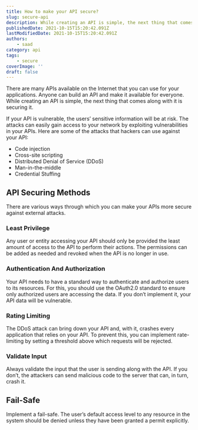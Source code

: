 ```yaml
---
title: How to make your API secure?
slug: secure-api
description: While creating an API is simple, the next thing that comes along with it is securing it.
publishedDate: 2021-10-15T15:20:42.091Z
lastModifiedDate: 2021-10-15T15:20:42.091Z
authors:
    - saad
category: api
tags:
    - secure
coverImage: ''
draft: false
---
```


<Lead>
There are many APIs available on the Internet that you can use for your applications. Anyone can build an API and make it available for everyone. While creating an API is simple, the next thing that comes along with it is securing it.
</Lead>

If your API is vulnerable, the users’ sensitive information will be at risk. The attacks can easily gain access to your network by exploiting vulnerabilities in your APIs. Here are some of the attacks that hackers can use against your API:

- Code injection
- Cross-site scripting
- Distributed Denial of Service (DDoS)
- Man-in-the-middle
- Credential Stuffing

## API Securing Methods

There are various ways through which you can make your APIs more secure against external attacks.

### Least Privilege

Any user or entity accessing your API should only be provided the least amount of access to the API to perform their actions. The permissions can be added as needed and revoked when the API is no longer in use.

### Authentication And Authorization

Your API needs to have a standard way to authenticate and authorize users to its resources. For this, you should use the OAuth2.0 standard to ensure only authorized users are accessing the data. If you don’t implement it, your API data will be vulnerable.

### Rating Limiting

The DDoS attack can bring down your API and, with it, crashes every application that relies on your API. To prevent this, you can implement rate-limiting by setting a threshold above which requests will be rejected.


### Validate Input

Always validate the input that the user is sending along with the API. If you don’t, the attackers can send malicious code to the server that can, in turn, crash it.

## Fail-Safe

Implement a fail-safe. The user’s default access level to any resource in the system should be denied unless they have been granted a permit explicitly.
